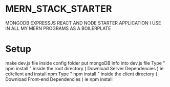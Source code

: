 # MERN_STACK_STARTER
MONGODB EXPRESSJS REACT AND NODE STARTER APPLICATION I USE IN ALL MY MERN PROGRAMS AS A BOILERPLATE
# Setup
make dev.js file inside config folder
put mongoDB info into dev.js file
Type " npm install " inside the root directory ( Download Server Dependencies ) ie cd/client and install npm
Type " npm install " inside the client directory ( Download Front-end Dependencies ) ie npm install 
